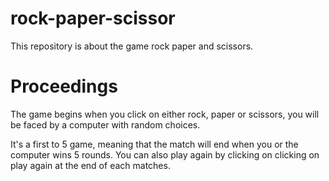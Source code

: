 # rock-paper-scissor
This repository is about the game rock paper and scissors.

# Proceedings

The game begins when you click on either rock, paper or scissors, you will be faced by a computer with random choices.

It's a first to 5 game, meaning that the match will end when you or the computer wins 5 rounds.
You can also play again by clicking on clicking on play again at the end of each matches.